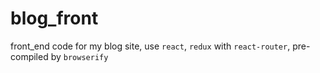 # blog_front
front_end code for my blog site, use `react`, `redux` with `react-router`, pre-compiled by `browserify`
